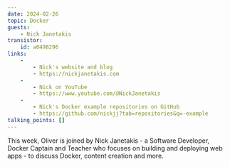 ```yaml
---
date: 2024-02-26
topic: Docker
guests:
    - Nick Janetakis
transistor:
    id: a0498296
links:
    -
        - Nick's website and blog
        - https://nickjanetakis.com
    -
        - Nick on YouTube
        - https://www.youtube.com/@NickJanetakis
    -
        - Nick's Docker example repositories on GitHub
        - https://github.com/nickjj?tab=repositories&q=-example
talking_points: []
---
```


This week, Oliver is joined by Nick Janetakis - a Software Developer, Docker Captain and Teacher who focuses on building and deploying web apps - to discuss Docker, content creation and more.
